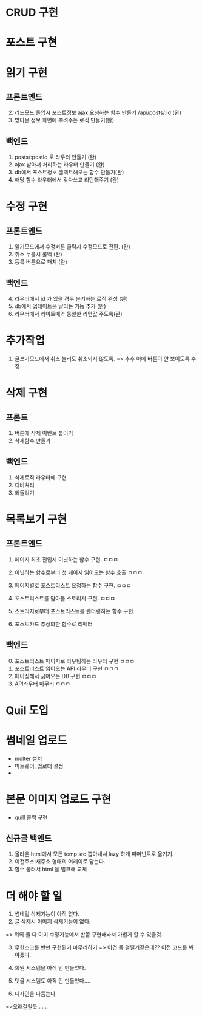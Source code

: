 # CRUD 구현

# 포스트 구현

# 읽기 구현
## 프론트엔드
2. 리드모드 돌입시 포스트정보 ajax 요청하는 함수 만들기  /api/posts/:id (완)
6. 받아온 정보 화면에 뿌려주는 로직 만들기(완)

## 백엔드
1. posts/:postId 로 라우터 만들기 (완)
3. ajax 받아서 처리하는 라우터 만들기 (완)
4. db에서 포스트정보 셀렉트해오는 함수 만들기(완)
5. 해당 함수 라우터에서 갖다쓰고 리턴해주기 (완)

# 수정 구현
## 프론트엔드
1. 읽기모드에서 수정버튼 클릭시 수정모드로 전환. (완)
2. 취소 누를시 롤백 (완)
3. 등록 버튼으로 패치 (완)

## 백엔드
4. 라우터에서 id 가 있을 경우 분기하는 로직 완성 (완)
5. db에서 업데이트문 날리는 기능 추가 (완)
6. 라우터에서 라이트때와 동일한 리턴값 주도록(완)

# 추가작업
1. 글쓰기모드에서 취소 눌러도 취소되지 않도록. => 추후 아에 버튼이 안 보이도록 수정

# 삭제 구현
## 프론트
1. 버튼에 삭제 이벤트 붙이기
2. 삭제함수 만들기

## 백엔드
1. 삭제로직 라우터에 구현
2. 디비처리
3. 되돌리기

# 목록보기 구현
## 프론트엔드
1. 페이지 최초 진입시 이닛하는 함수 구현. ㅁㅁㅁ
2. 이닛하는 함수로부터 첫 페이지 읽어오는 함수 호출 ㅁㅁㅁ
3. 페이지별로 포스트리스트 요청하는 함수 구현. ㅁㅁㅁ

4. 포스트리스트를 담아둘 스토리지 구현. ㅁㅁㅁ
8. 스토리지로부터 포스트리스트를 렌더링하는 함수 구현. 
9. 포스트카드 추상화한 함수로 리펙터

## 백엔드
0. 포스트리스트 페이지로 라우팅하는 라우터 구현 ㅁㅁㅁ
5. 포스트리스트 읽어오는 API 라우터 구현 ㅁㅁㅁ
6. 페이징해서 긁어오는 DB 구현 ㅁㅁㅁ
7. API라우터 마무리 ㅁㅁㅁ

# Quil 도입

# 썸네일 업로드
- multer 설치
- 미들웨어, 업로더 설정
- 



# 본문 이미지 업로드 구현
- quill 콜백 구현
## 신규글 백엔드
1. 올라온 html에서 모든 temp src 뽑아내서 lazy 하게 퍼머넌트로 옮기기.
2. 이전주소:새주소 형태의 어레이로 담는다.
3. 함수 불러서 html 을 벌크해 교체




# 더 해야 할 일
1. 썸네일 삭제기능이 아직 없다. 
2. 글 삭제시 이미지 삭제기능이 없다.

=> 위의 둘 다 이미 수정기능에서 반쯤 구현해놔서 가볍게 할 수 있을것.

3. 무한스크롤 반만 구현된거 마무리하기
=> 이건 좀 걸릴거같은데?? 이전 코드를 봐야겠다.

4. 회원 시스템을 아직 안 만들었다.

5. 댓글 시스템도 아직 안 만들었다....

6. 디자인을 다듬는다.

=>오래걸릴듯.......